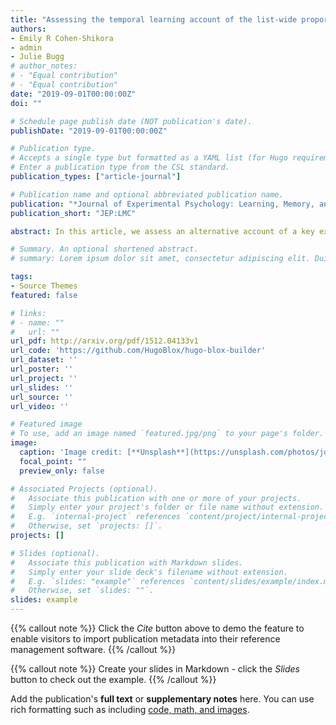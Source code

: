 ```yaml
---
title: "Assessing the temporal learning account of the list-wide proportion congruence effect."
authors:
- Emily R Cohen-Shikora
- admin
- Julie Bugg
# author_notes:
# - "Equal contribution"
# - "Equal contribution"
date: "2019-09-01T00:00:00Z"
doi: ""

# Schedule page publish date (NOT publication's date).
publishDate: "2019-09-01T00:00:00Z"

# Publication type.
# Accepts a single type but formatted as a YAML list (for Hugo requirements).
# Enter a publication type from the CSL standard.
publication_types: ["article-journal"]

# Publication name and optional abbreviated publication name.
publication: "*Journal of Experimental Psychology: Learning, Memory, and Cognition, 1*(1)"
publication_short: "JEP:LMC"

abstract: In this article, we assess an alternative account of a key experimental pattern thought to index top-down control. The list-wide proportion congruence effect is the well-documented pattern whereby the congruency effect (i.e., Stroop effect) is attenuated in lists containing mostly incongruent trials relative to lists containing mostly congruent trials. This pattern has typically been interpreted as a signature of a top-down control mechanism that modulates attention to the word dimension based on the global probability of encountering conflict between the word and color. However, Schmidt (2013a, 2013b) has proposed an alternative account that stresses relative temporal differences in responding between mostly incongruent and mostly congruent lists rather than relative differences in the control of attention. To assess this temporal learning account, we evaluate the evidence reported by Schmidt (2013a) and report new analyses of three previously published data sets in which a list-wide proportion congruence effect was observed after controlling for other potential confounds. These analyses targeted three key topics: effects of reaction time (RT) transformations, statistical support for temporal learning, and measurement of temporal rhythm. The evidence for the temporal learning account was neither strong nor consistent, and there was a highly significant list-wide proportion congruence effect that survived multiple attempts to control for temporal learning. Accordingly, we conclude that the temporal learning account is not currently a robust alternative to the global control account in explaining list-wide proportion congruence effects.

# Summary. An optional shortened abstract.
# summary: Lorem ipsum dolor sit amet, consectetur adipiscing elit. Duis posuere tellus ac convallis placerat. Proin tincidunt magna sed ex sollicitudin # condimentum.

tags:
- Source Themes
featured: false

# links:
# - name: ""
#   url: ""
url_pdf: http://arxiv.org/pdf/1512.04133v1
url_code: 'https://github.com/HugoBlox/hugo-blox-builder'
url_dataset: ''
url_poster: ''
url_project: ''
url_slides: ''
url_source: ''
url_video: ''

# Featured image
# To use, add an image named `featured.jpg/png` to your page's folder. 
image:
  caption: 'Image credit: [**Unsplash**](https://unsplash.com/photos/jdD8gXaTZsc)'
  focal_point: ""
  preview_only: false

# Associated Projects (optional).
#   Associate this publication with one or more of your projects.
#   Simply enter your project's folder or file name without extension.
#   E.g. `internal-project` references `content/project/internal-project/index.md`.
#   Otherwise, set `projects: []`.
projects: []

# Slides (optional).
#   Associate this publication with Markdown slides.
#   Simply enter your slide deck's filename without extension.
#   E.g. `slides: "example"` references `content/slides/example/index.md`.
#   Otherwise, set `slides: ""`.
slides: example
---
```


{{% callout note %}}
Click the *Cite* button above to demo the feature to enable visitors to import publication metadata into their reference management software.
{{% /callout %}}

{{% callout note %}}
Create your slides in Markdown - click the *Slides* button to check out the example.
{{% /callout %}}

Add the publication's **full text** or **supplementary notes** here. You can use rich formatting such as including [code, math, and images](https://docs.hugoblox.com/content/writing-markdown-latex/).
